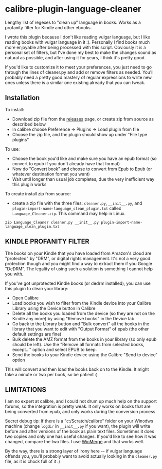 # calibre-plugin-language-cleaner
Lengthy list of regexes to "clean up" language in books. Works as a profanity filter for Kindle and other ebooks.

I wrote this plugin because I don't like reading vulgar language, but I like reading books with vulgar language in it :). Personally I find books much more enjoyable after being processed with this script. Obviously it is a personal set of filters, but I've done my best to make the changes sound as natural as possible, and after using it for years, I think it's pretty good.

If you'd like to customize it to meet your preferences, you just need to go through the lines of cleaner.py and add or remove filters as needed. You'll probably need a pretty good mastery of regular expressions to write new ones unless there is a similar one existing already that you can tweak.

## Installation

To install:
* Download zip file from the [releases](https://github.com/jdanders/calibre-plugin-language-cleaner/releases) page, or create zip from source as described below
* In calibre choose Preference -> Plugins -> Load plugin from file
* Choose the zip file, and the plugin should show up under "File type plugins"

To use:
* Choose the book you'd like and make sure you have an epub format (so convert to epub if you don't already have that format)
* Now do "Convert book" and choose to convert from Epub to Epub (or whatever destination format you want)
* Wait until longer than usual job completes, due the very inefficient way this plugin works

To create install zip from source:
* create a zip file with the three files: `cleaner.py`, `__init__.py`, and `plugin-import-name-language_clean_plugin.txt` called `Language_Cleaner.zip`. This command may help in Linux.

`zip Language_Cleaner cleaner.py __init__.py plugin-import-name-language_clean_plugin.txt`


## KINDLE PROFANITY FILTER

The books on your Kindle that you have loaded from Amazon's cloud are "protected" by "DRM", or digital rights management. It's not a very good protection though and you might find a way to extract them if you Google "DeDRM". The legality of using such a solution is something I cannot help you with.

If you've got unprotected Kindle books (or dedrm installed), you can use this plugin to clean your library:
* Open Calibre
* Load books you wish to filter from the Kindle device into your Calibre Library using the Device button in Calibre
* Delete all the books you loaded from the device (so they are not on the Kindle any more) by using "Remove books" in the Device tab
* Go back to the Library button and "Bulk convert" all the books in the library that you want to edit with "Output Format" of epub (the other default settings are fine)
* Bulk delete the AMZ format from the books in your library (so only epub should be left). Use the "Remove all formats from selected books, except..." option and select EPUB to keep.
* Send the books to your Kindle device using the Calibre "Send to device" option

This will convert and then load the books back on to the Kindle. It might take a minute or two per book, so be patient :)


## LIMITATIONS

I am no expert at calibre, and I could not drum up much help on the support forums, so the integration is pretty weak. It only works on books that are being converted from epub, and only works during the conversion process.

Secret debug tip:
If there is a "c:/Scratch/calibre" folder on your Winodws machine (change `logdir` in `__init__.py` if you want), the plugin will write before and after versions of the book as plain text files. Sometimes it does two copies and only one has useful changes. If you'd like to see how it was changed, compare the two files. I use [WinMerge](http://winmerge.org/) and that works well.

By the way, there is a strong layer of irony here -- if vulgar language offends you, you'll probably want to avoid actually looking in the `cleaner.py` file, as it is chock full of it :)
